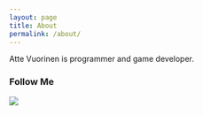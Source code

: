 ```yaml
---
layout: page
title: About
permalink: /about/
---
```


Atte Vuorinen is programmer and game developer.

### Follow Me

<a href="http://fi.linkedin.com/pub/atte-vuorinen/7b/675/888">
	<img src="{{ site.baseurl }}/images/social/Logo-59px-R.png" class="social">
</a>
